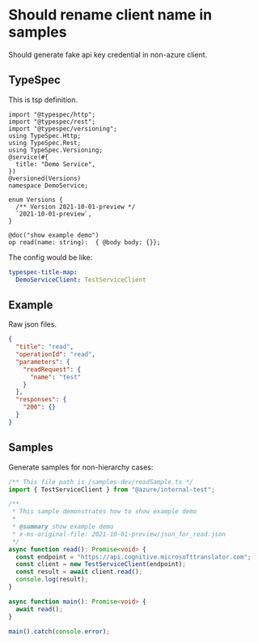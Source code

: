# Should rename client name in samples

Should generate fake api key credential in non-azure client.

## TypeSpec

This is tsp definition.

```tsp
import "@typespec/http";
import "@typespec/rest";
import "@typespec/versioning";
using TypeSpec.Http;
using TypeSpec.Rest;
using TypeSpec.Versioning;
@service(#{
  title: "Demo Service",
})
@versioned(Versions)
namespace DemoService;

enum Versions {
  /** Version 2021-10-01-preview */
  `2021-10-01-preview`,
}

@doc("show example demo")
op read(name: string):  { @body body: {}};
```

The config would be like:

```yaml
typespec-title-map:
  DemoServiceClient: TestServiceClient
```

## Example

Raw json files.

```json for read
{
  "title": "read",
  "operationId": "read",
  "parameters": {
    "readRequest": {
      "name": "test"
    }
  },
  "responses": {
    "200": {}
  }
}
```

## Samples

Generate samples for non-hierarchy cases:

```ts samples
/** This file path is /samples-dev/readSample.ts */
import { TestServiceClient } from "@azure/internal-test";

/**
 * This sample demonstrates how to show example demo
 *
 * @summary show example demo
 * x-ms-original-file: 2021-10-01-preview/json_for_read.json
 */
async function read(): Promise<void> {
  const endpoint = "https://api.cognitive.microsofttranslator.com";
  const client = new TestServiceClient(endpoint);
  const result = await client.read();
  console.log(result);
}

async function main(): Promise<void> {
  await read();
}

main().catch(console.error);
```
